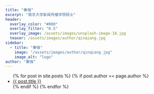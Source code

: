 ```yaml
---
title: "秦强"
excerpt: "南京大学新闻传播学院硕士"
header:
  overlay_color: "#000"
  overlay_filter: "0.5"
  overlay_image: /assets/images/unsplash-image-18.jpg
  teaser: /assets/images/author/qinqiang.jpg
sidebar:
  - title: "秦强"
    image: "/assets/images/author/qinqiang.jpg"
    image_alt: "logo"
author: "秦强"
---
```


<ul>
{% for post in site.posts %}
  {% if post.author == page.author %}
    <li><a href="{{ post.url }}">{{ post.title }}</a></li>
  {% endif %}
{% endfor %}
</ul>
